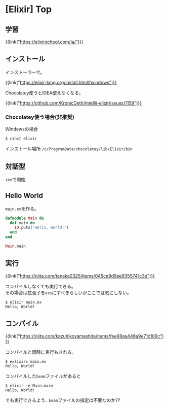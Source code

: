 # [Elixir] Top

学習
----

{{link("https://elixirschool.com/ja/")}}


インストール
------------

インストーラーで。

{{link("https://elixir-lang.org/install.html#windows")}}

Chocolatey使うとIDEA使えなくなる。

{{link("https://github.com/KronicDeth/intellij-elixir/issues/1159")}}


### Chocolatey使う場合(非推奨)

Windowsの場合

```
$ cinst elixir
```

インストール場所
`/c/ProgramData/chocolatey/lib/Elixir/bin`


対話型
------

`iex`で開始


Hello World
-----------

`main.ex`を作る。

```elixir
defmodule Main do
  def main do
    IO.puts("Hello, World!")
  end
end

Main.main
```


実行
----

{{link("https://qiita.com/tanaka0325/items/045ce9d9ee9355741c3d")}}

コンパイルしなくても実行できる。  
その場合は拡張子を`exs`にすべきらしいがここでは気にしない。

```
$ elixir main.ex
Hello, World!
```


コンパイル
----------

{{link("https://qiita.com/kazuhikoyamashita/items/fee98aa446a9e71c109c")}}

コンパイルと同時に実行もされる。

```
$ exlixirc main.ex
Hello, World!
```

コンパイルした`beam`ファイルがあると

```
$ elixir -e Main.main
Hello, World!
```

でも実行できるよう.. `beam`ファイルの指定は不要なのか??

